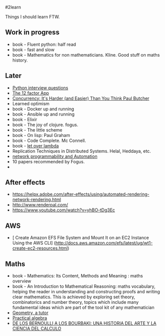 #2learn

Things I should learn FTW.

## Work in progress
* book - Fluent python: half read
* book - fast and slow
* book - Mathematics for non mathematicians. Kline. Good stuff on maths history.

## Later
* [Python interview questions](https://github.com/MaximAbramchuck/awesome-interviews#python)
* [The 12 factor App](http://12factor.net/)
* [Concurrency: It's Harder (and Easier) Than You Think  Paul Butcher](http://www.ustream.tv/recorded/61447706)
* Learned optimism
* book - Docker up and running 
* book - Ansible up and running
* book - Elixir
* book - The joy of clojure. fogus.
* book - The little scheme 
* book - On lisp: Paul Graham
* book - Code Complete. Mc Connell.
* book - [let over lambda](http://www.amazon.es/Let-Over-Lambda-Doug-Hoyte/dp/1435712757/ref=pd_rhf_gw_s_cp_2?ie=UTF8&dpID=41rpu2m9vkL&dpSrc=sims&preST=_SL500_SR90%2C135_&refRID=02YB6CET48VM5A7Q1X2Z)
* Replication Techniques in Distributed Systems. Helal, Heddaya, etc.
* [network programmability and Automation](http://shop.oreilly.com/product/0636920042082.do?code=DEAL&imm_mid=0df6a8&cmp=em-webops-books-videos-product-dod_network_programmability_and_automation_deal)
* 10 papers recommended by Fogus. 
* 

## After effects
* https://helpx.adobe.com/after-effects/using/automated-rendering-network-rendering.html
* http://www.renderpal.com/
* https://www.youtube.com/watch?v=yhBO-tDg3Ec

## AWS
* [ Create Amazon EFS File System and Mount It on an EC2 Instance Using the AWS CLI] (http://docs.aws.amazon.com/efs/latest/ug/wt1-create-ec2-resources.html)

## Maths
* book - Mathematics: Its Content, Methods and Meaning : maths overview
* book - An Introduction to Mathematical Reasoning: maths vocabulary, helping the reader in understanding and constructing proofs and writing clear mathematics. This is achieved by exploring set theory, combinatorics and number theory, topics which include many fundamental ideas which are part of the tool kit of any mathematician
* [Geometry, a tutor](http://www.amazon.es/Tutor-Books-Geometry-Jo-Greig/dp/0978639030/ref=sr_1_1?ie=UTF8&qid=1452982295&sr=8-1&keywords=geometry+tutor+in+books&tag=sella-21)
* [Practical algebra](http://www.amazon.es/Practical-Algebra-Self-teaching-Guides-Peter/dp/0471530123/ref=sr_1_cc_1?s=aps&ie=UTF8&qid=1452982746&sr=1-1-catcorr&keywords=practical+algebra+teaching)
* [DE LOS BERNOULLI A LOS BOURBAKI: UNA HISTORIA DEL ARTE Y LA CIENCIA DEL CALCULO](http://www.casadellibro.com/libro-de-los-bernoulli-a-los-bourbaki-una-historia-del-arte-y-la-cienc-ia-del-calculo/9788495599704/953195)

